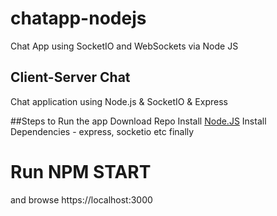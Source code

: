 # chatapp-nodejs
Chat App using SocketIO and WebSockets via Node JS

## Client-Server Chat
Chat application using Node.js &amp; SocketIO &amp; Express

##Steps to Run the app
Download Repo 
Install [Node.JS](https://nodejs.org/en/)
Install Dependencies - express, socketio etc
finally
# Run NPM START
and browse https://localhost:3000
